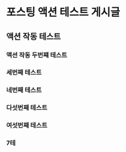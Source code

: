 # 포스팅 액션 테스트 게시글
## 액션 작동 테스트
### 액션 작동 두번쨰 테스트
### 세번째 테스트
### 네번째 테스트
### 다섯번째 테스트
### 여섯번째 테스트
### 7테

